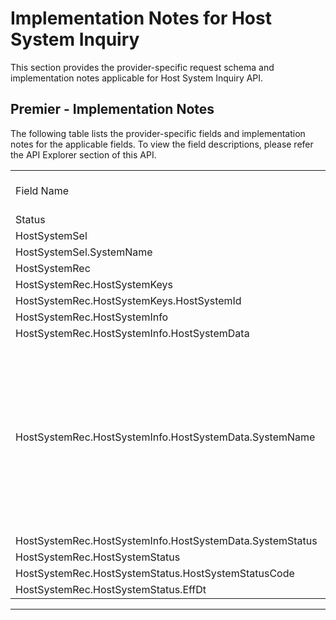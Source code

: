 # Implementation Notes for Host System Inquiry

This section provides the provider-specific request schema and implementation notes applicable for Host System Inquiry API.


<!--
type: tab
titles: Premier
-->

## Premier - Implementation Notes

 The following table lists the provider-specific fields and implementation notes for the applicable fields. To view the field descriptions, please refer the API Explorer section of this API.

  <table cellspacing="0">
            <col  />
            <col  />
            <col  />
            <col  />
            <tbody>
                <tr>
                    <td>Field Name</td>
                    <td>Core Usage</td>
                    <td>Core Field length</td>
                    <td>Implementation Note</td>
                </tr>
                <tr>
                    <td>Status</td>
                    <td>Default</td>
                    <td>Defaut</td>
                    <td>&#160;</td>
                </tr>
                <tr>
                    <td>HostSystemSel</td>
                    <td>Default</td>
                    <td>Defaut</td>
                    <td>&#160;</td>
                </tr>
                <tr>
                    <td>HostSystemSel.SystemName</td>
                    <td>Default</td>
                    <td>Defaut</td>
                    <td>&#160;</td>
                </tr>
                <tr>
                    <td>HostSystemRec</td>
                    <td>Default</td>
                    <td>Defaut</td>
                    <td>&#160;</td>
                </tr>
                <tr>
                    <td>HostSystemRec.HostSystemKeys</td>
                    <td>Default</td>
                    <td>Defaut</td>
                    <td>&#160;</td>
                </tr>
                <tr>
                    <td>HostSystemRec.HostSystemKeys.HostSystemId</td>
                    <td>Default</td>
                    <td>Defaut</td>
                    <td>&#160;</td>
                </tr>
                <tr>
                    <td>HostSystemRec.HostSystemInfo</td>
                    <td>Default</td>
                    <td>Defaut</td>
                    <td>&#160;</td>
                </tr>
                <tr>
                    <td>HostSystemRec.HostSystemInfo.HostSystemData</td>
                    <td>Default</td>
                    <td>Defaut</td>
                    <td>&#160;</td>
                </tr>
                <tr>
                    <td>HostSystemRec.HostSystemInfo.HostSystemData.SystemName</td>
                    <td>Default</td>
                    <td>Defaut</td>
                    <td>If all system statuses are requested and all systems in Premier are in Active status, ESF returns HostSystemData aggregate for each system and additional HostSystemData aggregate with "All" as the System Name.</td>
                </tr>
                <tr>
                    <td>HostSystemRec.HostSystemInfo.HostSystemData.SystemStatus</td>
                    <td>Default</td>
                    <td>Defaut</td>
                    <td>&#160;</td>
                </tr>
                <tr>
                    <td>HostSystemRec.HostSystemStatus</td>
                    <td>Default</td>
                    <td>Defaut</td>
                    <td>&#160;</td>
                </tr>
                <tr>
                    <td>HostSystemRec.HostSystemStatus.HostSystemStatusCode</td>
                    <td>Default</td>
                    <td>Defaut</td>
                    <td>&#160;</td>
                </tr>
                <tr>
                    <td>HostSystemRec.HostSystemStatus.EffDt</td>
                    <td>Default</td>
                    <td>Defaut</td>
                    <td>&#160;</td>
                </tr>
            </tbody>
        </table>
        
---     

<!-- type: tab-end -->